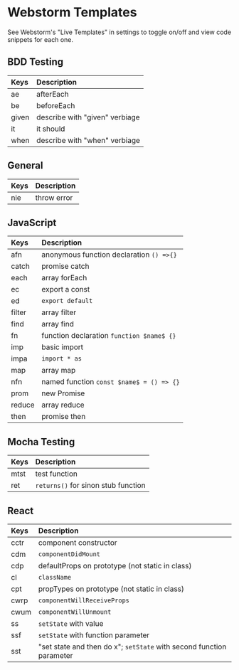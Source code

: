 # Webstorm Templates
See Webstorm's "Live Templates" in settings to toggle on/off and view code snippets for each one.

## BDD Testing
| Keys          | Description          |
| :------------ | :------------------- |
ae              | afterEach
be              | beforeEach
given           | describe with "given" verbiage
it              | it should
when            | describe with "when" verbiage

## General
| Keys          | Description          |
| :------------ | :------------------- |
nie             | throw error

## JavaScript
| Keys          | Description          |
| :------------ | :------------------- |
afn             | anonymous function declaration `() =>{}`
catch           | promise catch
each            | array forEach
ec              | export a const
ed              | `export default`
filter          | array filter
find            | array find
fn              | function declaration `function $name$ {}`
imp             | basic import
impa            | `import * as`
map             | array map
nfn             | named function `const $name$ = () => {}`
prom            | new Promise
reduce          | array reduce
then            | promise then

## Mocha Testing
| Keys          | Description          |
| :------------ | :------------------- |
mtst            | test function
ret             | `returns()` for sinon stub function

## React
| Keys          | Description          |
| :------------ | :------------------- |
cctr            | component constructor
cdm             | `componentDidMount`
cdp             | defaultProps on prototype (not static in class)
cl              | `className`
cpt             | propTypes on prototype (not static in class)
cwrp            | `componentWillReceiveProps`
cwum            | `componentWillUnmount`
ss              | `setState` with value
ssf             | `setState` with function parameter
sst             | "set state and then do x"; `setState` with second function parameter
